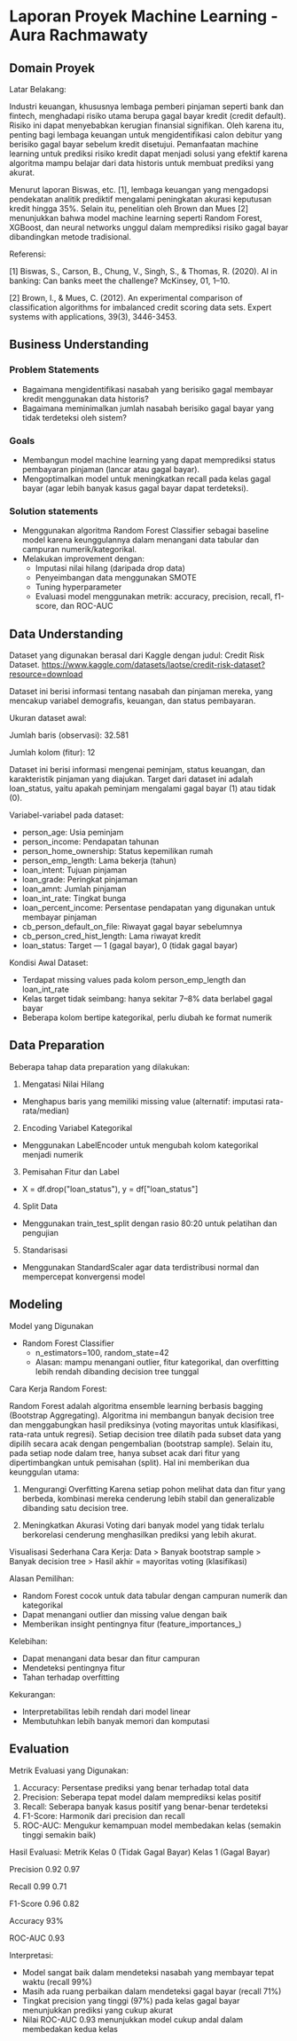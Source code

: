 # Laporan Proyek Machine Learning - Aura Rachmawaty

## Domain Proyek

Latar Belakang:

Industri keuangan, khususnya lembaga pemberi pinjaman seperti bank dan fintech, menghadapi risiko utama berupa gagal bayar kredit (credit default). Risiko ini dapat menyebabkan kerugian finansial signifikan. Oleh karena itu, penting bagi lembaga keuangan untuk mengidentifikasi calon debitur yang berisiko gagal bayar sebelum kredit disetujui. Pemanfaatan machine learning untuk prediksi risiko kredit dapat menjadi solusi yang efektif karena algoritma mampu belajar dari data historis untuk membuat prediksi yang akurat.

Menurut laporan Biswas, etc. [1], lembaga keuangan yang mengadopsi pendekatan analitik prediktif mengalami peningkatan akurasi keputusan kredit hingga 35%. Selain itu, penelitian oleh Brown dan Mues [2] menunjukkan bahwa model machine learning seperti Random Forest, XGBoost, dan neural networks unggul dalam memprediksi risiko gagal bayar dibandingkan metode tradisional.

Referensi:

[1]    Biswas, S., Carson, B., Chung, V., Singh, S., & Thomas, R. (2020). AI in banking: Can banks meet the challenge? McKinsey, 01, 1–10.

[2]    Brown, I., & Mues, C. (2012). An experimental comparison of classification algorithms for imbalanced credit scoring data sets. Expert systems with applications, 39(3), 3446-3453.

## Business Understanding

### Problem Statements

- Bagaimana mengidentifikasi nasabah yang berisiko gagal membayar kredit menggunakan data historis?
- Bagaimana meminimalkan jumlah nasabah berisiko gagal bayar yang tidak terdeteksi oleh sistem?

### Goals

- Membangun model machine learning yang dapat memprediksi status pembayaran pinjaman (lancar atau gagal bayar).
- Mengoptimalkan model untuk meningkatkan recall pada kelas gagal bayar (agar lebih banyak kasus gagal bayar dapat terdeteksi).

### Solution statements
- Menggunakan algoritma Random Forest Classifier sebagai baseline model karena keunggulannya dalam menangani data tabular dan campuran numerik/kategorikal.
- Melakukan improvement dengan:
    - Imputasi nilai hilang (daripada drop data)
    - Penyeimbangan data menggunakan SMOTE
    - Tuning hyperparameter
    - Evaluasi model menggunakan metrik: accuracy, precision, recall, f1-score, dan ROC-AUC

## Data Understanding
Dataset yang digunakan berasal dari Kaggle dengan judul: Credit Risk Dataset. https://www.kaggle.com/datasets/laotse/credit-risk-dataset?resource=download

Dataset ini berisi informasi tentang nasabah dan pinjaman mereka, yang mencakup variabel demografis, keuangan, dan status pembayaran.

Ukuran dataset awal:

Jumlah baris (observasi): 32.581

Jumlah kolom (fitur): 12

Dataset ini berisi informasi mengenai peminjam, status keuangan, dan karakteristik pinjaman yang diajukan. Target dari dataset ini adalah loan_status, yaitu apakah peminjam mengalami gagal bayar (1) atau tidak (0).

Variabel-variabel pada dataset:
- person_age: Usia peminjam
- person_income: Pendapatan tahunan
- person_home_ownership: Status kepemilikan rumah
- person_emp_length: Lama bekerja (tahun)
- loan_intent: Tujuan pinjaman
- loan_grade: Peringkat pinjaman
- loan_amnt: Jumlah pinjaman
- loan_int_rate: Tingkat bunga
- loan_percent_income: Persentase pendapatan yang digunakan untuk membayar pinjaman
- cb_person_default_on_file: Riwayat gagal bayar sebelumnya
- cb_person_cred_hist_length: Lama riwayat kredit
- loan_status: Target — 1 (gagal bayar), 0 (tidak gagal bayar)

Kondisi Awal Dataset:
- Terdapat missing values pada kolom person_emp_length dan loan_int_rate
- Kelas target tidak seimbang: hanya sekitar 7–8% data berlabel gagal bayar
- Beberapa kolom bertipe kategorikal, perlu diubah ke format numerik

## Data Preparation

Beberapa tahap data preparation yang dilakukan:
1. Mengatasi Nilai Hilang
- Menghapus baris yang memiliki missing value (alternatif: imputasi rata-rata/median)
2. Encoding Variabel Kategorikal
- Menggunakan LabelEncoder untuk mengubah kolom kategorikal menjadi numerik
3. Pemisahan Fitur dan Label
- X = df.drop("loan_status"), y = df["loan_status"]
4. Split Data
- Menggunakan train_test_split dengan rasio 80:20 untuk pelatihan dan pengujian
5. Standarisasi
- Menggunakan StandardScaler agar data terdistribusi normal dan mempercepat konvergensi model

## Modeling

Model yang Digunakan
- Random Forest Classifier
    - n_estimators=100, random_state=42
    - Alasan: mampu menangani outlier, fitur kategorikal, dan overfitting lebih rendah dibanding decision tree tunggal

Cara Kerja Random Forest:

Random Forest adalah algoritma ensemble learning berbasis bagging (Bootstrap Aggregating). Algoritma ini membangun banyak decision tree dan menggabungkan hasil prediksinya (voting mayoritas untuk klasifikasi, rata-rata untuk regresi). Setiap decision tree dilatih pada subset data yang dipilih secara acak dengan pengembalian (bootstrap sample). Selain itu, pada setiap node dalam tree, hanya subset acak dari fitur yang dipertimbangkan untuk pemisahan (split). Hal ini memberikan dua keunggulan utama:
1. Mengurangi Overfitting
Karena setiap pohon melihat data dan fitur yang berbeda, kombinasi mereka cenderung lebih stabil dan generalizable dibanding satu decision tree.

2. Meningkatkan Akurasi
Voting dari banyak model yang tidak terlalu berkorelasi cenderung menghasilkan prediksi yang lebih akurat.

Visualisasi Sederhana Cara Kerja:
Data > Banyak bootstrap sample > Banyak decision tree > Hasil akhir = mayoritas voting (klasifikasi)

Alasan Pemilihan:
- Random Forest cocok untuk data tabular dengan campuran numerik dan kategorikal
- Dapat menangani outlier dan missing value dengan baik
- Memberikan insight pentingnya fitur (feature_importances_)


Kelebihan:
- Dapat menangani data besar dan fitur campuran
- Mendeteksi pentingnya fitur
- Tahan terhadap overfitting

Kekurangan:
- Interpretabilitas lebih rendah dari model linear
- Membutuhkan lebih banyak memori dan komputasi

## Evaluation
Metrik Evaluasi yang Digunakan:
1. Accuracy: Persentase prediksi yang benar terhadap total data
2. Precision: Seberapa tepat model dalam memprediksi kelas positif
3. Recall: Seberapa banyak kasus positif yang benar-benar terdeteksi
4. F1-Score: Harmonik dari precision dan recall
5. ROC-AUC: Mengukur kemampuan model membedakan kelas (semakin tinggi semakin baik)

Hasil Evaluasi:
Metrik	    Kelas 0 (Tidak Gagal Bayar)	Kelas 1 (Gagal Bayar)

Precision	0.92	                    0.97

Recall	    0.99	                    0.71

F1-Score	0.96	                    0.82

Accuracy	93%	

ROC-AUC	    0.93	

Interpretasi:
- Model sangat baik dalam mendeteksi nasabah yang membayar tepat waktu (recall 99%)
- Masih ada ruang perbaikan dalam mendeteksi gagal bayar (recall 71%)
- Tingkat precision yang tinggi (97%) pada kelas gagal bayar menunjukkan prediksi yang cukup akurat
- Nilai ROC-AUC 0.93 menunjukkan model cukup andal dalam membedakan kedua kelas



